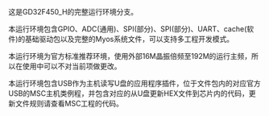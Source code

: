 这是GD32F450_H的完整运行环境分支。

本运行环境包含GPIO、ADC(通用)、SPI(部分)、SPI(部分)、UART、cache(软件)的基础驱动包以及完整的Myos系统文件，可以支持多工程开发模式。

本运行环境为官方标准推荐环境，使用外部16M晶振倍频至192M的运行主频，所以在使用中可以不对当前项做更改。

本运行环境包含USB作为主机读写U盘的应用程序插件，位于文件包内的对应官方USB的MSC主机类例程，并包含对应的从U盘更新HEX文件到芯片内的代码，更新文件规则请查看MSC工程的代码。
